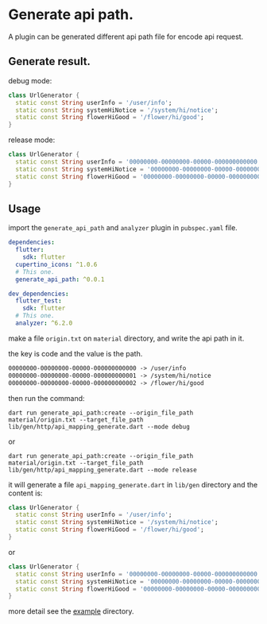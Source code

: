 # Generate api path.

A plugin can be generated different api path file for encode api request.

## Generate result.

debug mode:

```dart
class UrlGenerator {
  static const String userInfo = '/user/info';
  static const String systemHiNotice = '/system/hi/notice';
  static const String flowerHiGood = '/flower/hi/good';
}
```

release mode:

```dart
class UrlGenerator {
  static const String userInfo = '00000000-00000000-00000-000000000000';
  static const String systemHiNotice = '00000000-00000000-00000-000000000001';
  static const String flowerHiGood = '00000000-00000000-00000-000000000002';
}
```

## Usage

import the `generate_api_path` and `analyzer` plugin in `pubspec.yaml` file.

```yaml
dependencies:
  flutter:
    sdk: flutter
  cupertino_icons: ^1.0.6
  # This one.
  generate_api_path: ^0.0.1

dev_dependencies:
  flutter_test:
    sdk: flutter
  # This one.
  analyzer: ^6.2.0
```

make a file `origin.txt` on `material` directory, and write the api path in it.

the key is code and the value is the path.

```txt
00000000-00000000-00000-000000000000 -> /user/info
00000000-00000000-00000-000000000001 -> /system/hi/notice
00000000-00000000-00000-000000000002 -> /flower/hi/good
```

then run the command:

```shell
dart run generate_api_path:create --origin_file_path material/origin.txt --target_file_path lib/gen/http/api_mapping_generate.dart --mode debug
```

or

```shell
dart run generate_api_path:create --origin_file_path material/origin.txt --target_file_path lib/gen/http/api_mapping_generate.dart --mode release
```

it will generate a file `api_mapping_generate.dart` in `lib/gen` directory and the content is:

```dart
class UrlGenerator {
  static const String userInfo = '/user/info';
  static const String systemHiNotice = '/system/hi/notice';
  static const String flowerHiGood = '/flower/hi/good';
}
```

or

```dart
class UrlGenerator {
  static const String userInfo = '00000000-00000000-00000-000000000000';
  static const String systemHiNotice = '00000000-00000000-00000-000000000001';
  static const String flowerHiGood = '00000000-00000000-00000-000000000002';
}
```

more detail see the [example](example) directory.